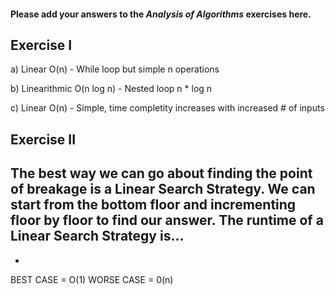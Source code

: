 #### Please add your answers to the ***Analysis of  Algorithms*** exercises here.

## Exercise I

a) Linear O(n) - While loop but simple n operations


b) Linearithmic O(n log n) - Nested loop n * log n


c) Linear O(n) - Simple, time completity increases with increased # of inputs

## Exercise II

The best way we can go about finding the point of breakage is a Linear Search Strategy.
We can start from the bottom floor and incrementing floor by floor to find our answer.
The runtime of a Linear Search Strategy is...
-
-
BEST CASE = O(1) WORSE CASE = 0(n)

